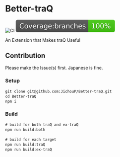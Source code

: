 # Better-traQ

![CI](https://github.com/JichouP/Better-traQ/workflows/CI/badge.svg) ![coverage](coverage/badge-branches.svg)

An Extension that Makes traQ Useful

## Contribution

Please make the Issue(s) first. Japanese is fine.

### Setup

```shell
git clone git@github.com:JichouP/Better-traQ.git
cd Better-traQ
npm i
```

### Build

```shell
# build for both traQ and ex-traQ
npm run build:both

# build for each target
npm run build:traQ
npm run build:ex-traQ
```
